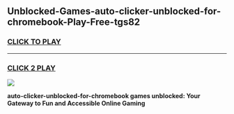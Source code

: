 
## Unblocked-Games-auto-clicker-unblocked-for-chromebook-Play-Free-tgs82
<h3>
<a href="https://premium76.site?title=auto-clicker-unblocked-for-chromebook&ref=21A">CLICK TO PLAY</a></h3>
<hr>

<h3>
<a href="https://premium76.site?title=auto-clicker-unblocked-for-chromebook&ref=21A">CLICK 2 PLAY</a>
  
</h3>

<a href="https://premium76.site?title=auto-clicker-unblocked-for-chromebook&ref=21A"><img src="https://clearcache.store/games.png"></a>


**auto-clicker-unblocked-for-chromebook games unblocked: Your Gateway to Fun and Accessible Online Gaming**
